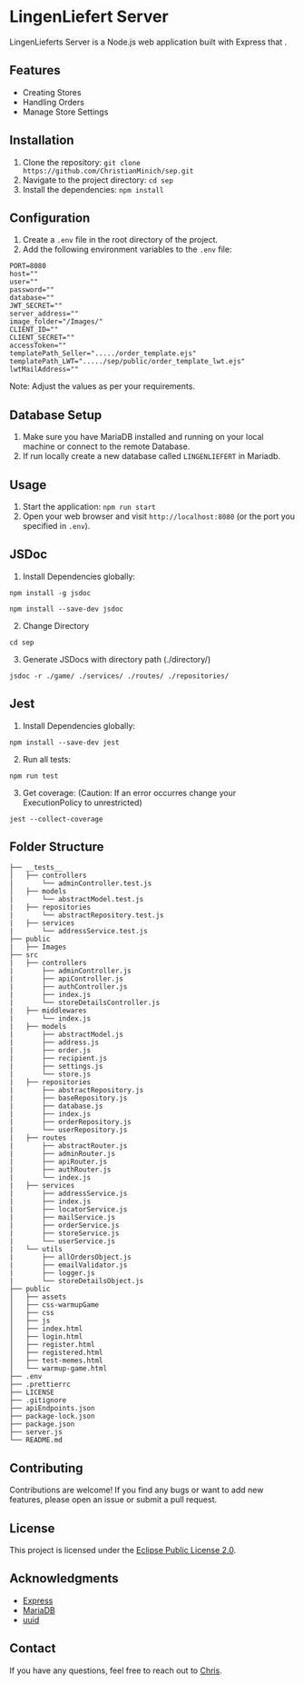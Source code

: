 # LingenLiefert Server

LingenLieferts Server is a Node.js web application built with Express that .

## Features

- Creating Stores
- Handling Orders
- Manage Store Settings

## Installation

1. Clone the repository: `git clone https://github.com/ChristianMinich/sep.git`
2. Navigate to the project directory: `cd sep`
3. Install the dependencies: `npm install`

## Configuration

1. Create a `.env` file in the root directory of the project.
2. Add the following environment variables to the `.env` file:

```
PORT=8080
host=""
user=""
password=""
database=""
JWT_SECRET=""
server_address=""
image_folder="/Images/"
CLIENT_ID=""
CLIENT_SECRET=""
accessToken=""
templatePath_Seller="...../order_template.ejs"
templatePath_LWT="...../sep/public/order_template_lwt.ejs"
lwtMailAddress=""
```

Note: Adjust the values as per your requirements.

## Database Setup

1. Make sure you have MariaDB installed and running on your local machine or connect to the remote Database.
2. If run locally create a new database called `LINGENLIEFERT` in Mariadb.

## Usage

1. Start the application: `npm run start`
2. Open your web browser and visit `http://localhost:8080` (or the port you specified in `.env`).

## JSDoc

1. Install Dependencies globally:

```
npm install -g jsdoc
```
```
npm install --save-dev jsdoc
```
2. Change Directory 
```
cd sep
```
3. Generate JSDocs with directory path (./directory/)
```
jsdoc -r ./game/ ./services/ ./routes/ ./repositories/
```
## Jest

1. Install Dependencies globally:
```
npm install --save-dev jest
```
2. Run all tests:
```
npm run test
```
3. Get coverage: (Caution: If an error occurres change your ExecutionPolicy to unrestricted)
```
jest --collect-coverage
```
## Folder Structure

```
├── __tests__
│   ├── controllers
|       └── adminController.test.js
│   ├── models
|       └── abstractModel.test.js
|   ├── repositories
|       └── abstractRepository.test.js
|   ├── services
|       └── addressService.test.js
├── public
|   ├── Images
├── src
|   ├── controllers
|       ├── adminController.js
|       ├── apiController.js
|       ├── authController.js
|       ├── index.js
|       └── storeDetailsController.js
|   ├── middlewares
|       └── index.js
|   ├── models
|       ├── abstractModel.js
|       ├── address.js
|       ├── order.js
|       ├── recipient.js
|       ├── settings.js
|       └── store.js
|   ├── repositories
|       ├── abstractRepository.js
|       ├── baseRepository.js
|       ├── database.js
|       ├── index.js
|       ├── orderRepository.js
|       └── userRepository.js
|   ├── routes
|       ├── abstractRouter.js
|       ├── adminRouter.js
|       ├── apiRouter.js
|       ├── authRouter.js
|       └── index.js
|   ├── services
|       ├── addressService.js
|       ├── index.js
|       ├── locatorService.js
|       ├── mailService.js
|       ├── orderService.js
|       ├── storeService.js
|       └── userService.js
|   └── utils
|       ├── allOrdersObject.js
|       ├── emailValidator.js
|       ├── logger.js
|       └── storeDetailsObject.js
├── public
│   ├── assets
│   ├── css-warmupGame
│   ├── css
│   ├── js
│   ├── index.html
│   ├── login.html
│   ├── register.html
│   ├── registered.html
│   ├── test-memes.html
│   └── warmup-game.html
├── .env
├── .prettierrc
├── LICENSE
├── .gitignore
├── apiEndpoints.json
├── package-lock.json
├── package.json
├── server.js
└── README.md
```

## Contributing

Contributions are welcome! If you find any bugs or want to add new features, please open an issue or submit a pull request.

## License

This project is licensed under the [Eclipse Public License 2.0](https://github.com/ChristianMinich/sep/blob/main/LICENSE).

## Acknowledgments

- [Express](https://expressjs.com/)
- [MariaDB](https://mariadb.org/)
- [uuid](https://www.npmjs.com/package/uuid)

## Contact

If you have any questions, feel free to reach out to [Chris](mailto:christian.minich@hs-osnabrueck.de).
